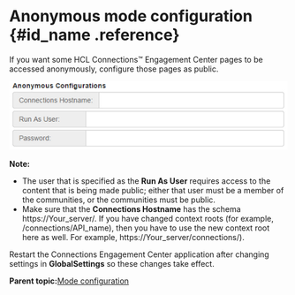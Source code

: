 # Anonymous mode configuration {#id_name .reference}

If you want some HCL Connections™ Engagement Center pages to be accessed anonymously, configure those pages as public.

![image](images/image77.png)

**Note:**

-   The user that is specified as the **Run As User** requires access to the content that is being made public; either that user must be a member of the communities, or the communities must be public.
-   Make sure that the **Connections Hostname** has the schema https://Your\_server/. If you have changed context roots \(for example, /connections/API\_name\), then you have to use the new context root here as well. For example, https://Your\_server/connections/\).

Restart the Connections Engagement Center application after changing settings in **GlobalSettings** so these changes take effect.

**Parent topic:**[Mode configuration](../../connectors/icec/cec-inst-configure-modes.md)

